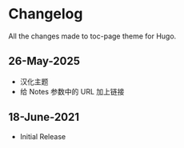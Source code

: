 # Changelog

All the changes made to toc-page theme for Hugo.

## 26-May-2025

- 汉化主题
- 给 Notes 参数中的 URL 加上链接

## 18-June-2021

- Initial Release
